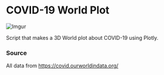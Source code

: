 # COVID-19 World Plot
![Imgur](https://i.imgur.com/UiGeZMM.png)

Script that makes a 3D World plot about COVID-19 using Plotly. 

### Source

All data from https://covid.ourworldindata.org/
